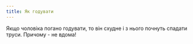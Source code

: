 ```yaml
---
title: Як годувати
---
```


Якщо чоловіка погано годувати, то він схудне і з нього почнуть спадати труси. Причому - не вдома!


